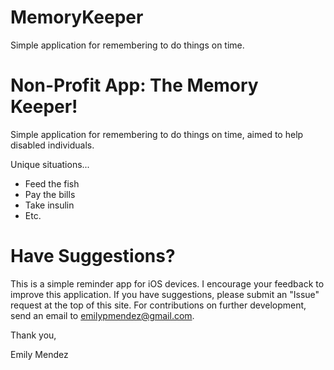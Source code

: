 # MemoryKeeper
Simple application for remembering to do things on time.

# Non-Profit App: The Memory Keeper!
Simple application for remembering to do things on time, aimed to help disabled individuals.

Unique situations...
  * Feed the fish
  * Pay the bills
  * Take insulin
  * Etc.
  
# Have Suggestions?
This is a simple reminder app for iOS devices. I encourage your feedback to improve this application. If you have suggestions, please submit an "Issue" request at the top of this site. For contributions on further development, send an email to emilypmendez@gmail.com. 

Thank you,

Emily Mendez

